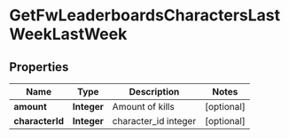 
# GetFwLeaderboardsCharactersLastWeekLastWeek

## Properties
Name | Type | Description | Notes
------------ | ------------- | ------------- | -------------
**amount** | **Integer** | Amount of kills |  [optional]
**characterId** | **Integer** | character_id integer |  [optional]



